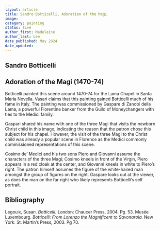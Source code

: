 ```yaml
---
layout: article
title: Sandro Botticelli, Adoration of the Magi
image:
category: painting
status: live
author_first: Madeleine 
author_last: Lee
date_published: May 2024
date_updated:
---
```


## Sandro Botticelli
## Adoration of the Magi (1470-74)

Botticelli painted this scene around 1470-74 for the Lama Chapel in Santa Maria Novella. Vasari claims that this painting gained Botticelli much of his fame in Italy. The painting was commissioned by Gaspare di Zanobi della Lama, a powerful Florentine banker from the Guild of Moneychangers with ties to the Medici family.  

 

Gaspari shared his name with one of the three Magi that visits the newborn Christ child in this image, indicating the reason that the patron chose this subject for his chapel. However, the visit of the three Magi to the Christ child was already a popular scene in Florence as the Medici commonly commissioned representations of this scene. 

 

Cosimo de’ Medici and his two sons Piero and Giovanni assume the characters of the three Magi; Cosimo kneels in front of the Virgin, Piero appears in a red cloak at the center, and Giovanni kneels in white to Piero’s right. The patron himself assumes the figure of the white-haired man amongst the group of figures on the right. Gaspare looks out at the viewer, as does the man on the far right who likely represents Botticelli’s self portrait. 

## Bibliography 
Legouix, Susan. *Botticelli.* London: Chaucer Press, 2004. Pg. 53. 
Musée Luxembourg. *Botticelli: From Lorenzo the Magnificent to Savonarola.* New York: St. Martin’s Press, 2003. Pg 70. 
